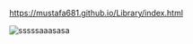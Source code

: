 https://mustafa681.github.io/Library/index.html <br>

![sssssaaasasa](https://user-images.githubusercontent.com/81806867/141657946-d8a96b2b-6ac3-4e87-9191-ef66283b0fe4.PNG)
